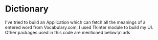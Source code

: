 # Dictionary
I've tried to build an Application which can fetch all the meanings of a entered word from Vocabulary.com.
I used Tkinter module to build my UI.
Other packages used in this code are mentioned below:\n
ads
